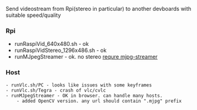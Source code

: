 Send videostream from Rpi(stereo in particular) to another devboards with suitable speed/quality

### Rpi

 - runRaspiVid_640x480.sh - ok
 - runRaspiVidStereo_1296x486.sh - ok
 - runMJpegStreamer - ok. no stereo
	[requre mjpg-streamer](https://github.com/jacksonliam/mjpg-streamer)
	
### Host

	- runVlc.sh/PC - looks like issues with some keyframes
	- runVlc.sh/Tegra - crash of vlc/cvlc
	- runMJpegStreamer - OK in browser. can handle many hosts.
		- added OpenCV version. any url should contain ".mjpg" prefix
